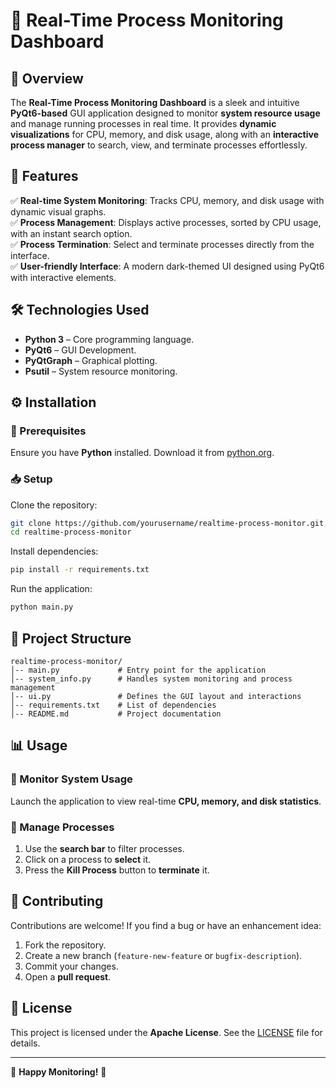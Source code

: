 # 🚀 Real-Time Process Monitoring Dashboard

## 📌 Overview
The **Real-Time Process Monitoring Dashboard** is a sleek and intuitive **PyQt6-based** GUI application designed to monitor **system resource usage** and manage running processes in real time. It provides **dynamic visualizations** for CPU, memory, and disk usage, along with an **interactive process manager** to search, view, and terminate processes effortlessly.

## 🎯 Features
✅ **Real-time System Monitoring**: Tracks CPU, memory, and disk usage with dynamic visual graphs.  
✅ **Process Management**: Displays active processes, sorted by CPU usage, with an instant search option.  
✅ **Process Termination**: Select and terminate processes directly from the interface.  
✅ **User-friendly Interface**: A modern dark-themed UI designed using PyQt6 with interactive elements.  

## 🛠️ Technologies Used
- **Python 3** – Core programming language.
- **PyQt6** – GUI Development.
- **PyQtGraph** – Graphical plotting.
- **Psutil** – System resource monitoring.

## ⚙️ Installation

### 📌 Prerequisites
Ensure you have **Python** installed. Download it from [python.org](https://www.python.org/).

### 📥 Setup
Clone the repository:
```sh
git clone https://github.com/yourusername/realtime-process-monitor.git
cd realtime-process-monitor
```
Install dependencies:
```sh
pip install -r requirements.txt
```
Run the application:
```sh
python main.py
```

## 📂 Project Structure
```
realtime-process-monitor/
│-- main.py             # Entry point for the application
│-- system_info.py      # Handles system monitoring and process management
│-- ui.py               # Defines the GUI layout and interactions
│-- requirements.txt    # List of dependencies
│-- README.md           # Project documentation
```

## 📊 Usage

### 🎯 Monitor System Usage
Launch the application to view real-time **CPU, memory, and disk statistics**.

### 🎯 Manage Processes
1. Use the **search bar** to filter processes.
2. Click on a process to **select** it.
3. Press the **Kill Process** button to **terminate** it.

## 🤝 Contributing
Contributions are welcome! If you find a bug or have an enhancement idea:

1. Fork the repository.
2. Create a new branch (`feature-new-feature` or `bugfix-description`).
3. Commit your changes.
4. Open a **pull request**.

## 📜 License
This project is licensed under the **Apache License**. See the [LICENSE](LICENSE) file for details.

---
🚀 **Happy Monitoring!** 🎯

